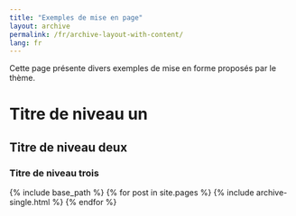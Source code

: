 ```yaml
---
title: "Exemples de mise en page"
layout: archive
permalink: /fr/archive-layout-with-content/
lang: fr
---
```


Cette page présente divers exemples de mise en forme proposés par le thème.

# Titre de niveau un

## Titre de niveau deux

### Titre de niveau trois

{% include base_path %}
{% for post in site.pages %}
  {% include archive-single.html %}
{% endfor %}
